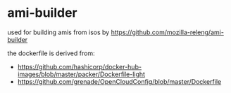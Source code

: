# ami-builder

used for building amis from isos by https://github.com/mozilla-releng/ami-builder

the dockerfile is derived from:
- https://github.com/hashicorp/docker-hub-images/blob/master/packer/Dockerfile-light
- https://github.com/grenade/OpenCloudConfig/blob/master/Dockerfile

